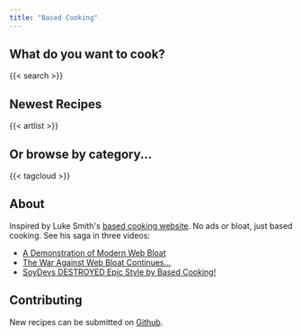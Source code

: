 ```yaml
---
title: "Based Cooking"
---
```

## What do you want to cook?

{{< search >}}

## Newest Recipes

{{< artlist >}}

## Or browse by category...

{{< tagcloud >}}

## About
Inspired by Luke Smith's [based cooking website](https://based.cooking). No ads or bloat, just based cooking. See his saga in three videos:
- [A Demonstration of Modern Web Bloat](https://odysee.com/@Luke:7/a-demonstration-of-modern-web-bloat:f)
- [The War Against Web Bloat Continues...](https://odysee.com/@Luke:7/the-war-against-web-bloat-continues...:a)
- [SoyDevs DESTROYED Epic Style by Based Cooking!](https://odysee.com/@Luke:7/soydevs-destroyed-epic-style-by-based:6)

## Contributing
New recipes can be submitted on [Github](https://github.com/Bude8/bude8.github.io).
